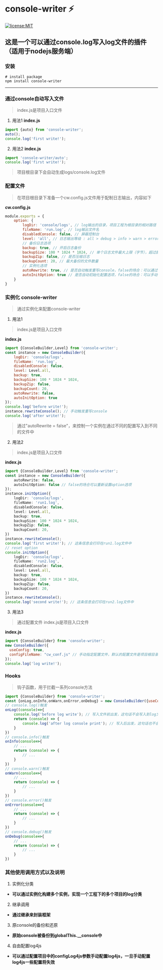 # console-writer :zap:
[![license:MIT](https://img.shields.io/badge/License-MIT-green)](https://www.npmjs.com/package/koa-decorator-resolver)

**这是一个可以通过console.log写入log文件的插件（适用于nodejs服务端）**
------------

### 安装
```
# install package
npm install console-writer
```
-----
### 通过console自动写入文件
> index.js是项目入口文件

1. 用法1
**index.js**
```javascript
import {auto} from 'console-writer';
auto();
console.log('first write!');
```
2. 用法2
**index.js**
```javascript
import 'console-writer/auto';
console.log('first write!');
```
> 项目根目录下会自动生成logs/console.log文件

### 配置文件
> 在项目根目录下准备一个cw.config.js文件用于配制日志输出，内容如下

**cw.config.js**
```javascript
module.exports = {
    option: {
        logDir: 'console/logs', // log输出的目录，项目工程为根目录的相对路径
        fileName: 'run.log', // log输出文件名
        disabledConsole: false, // 屏蔽控制台
        level: 'all', // 日志输出等级 : all > debug > info > warn > error > off
        // 备份日志选项
        backup: true, // 开启日志备份
        backupSize: 100 * 1024 * 1024, // 单个日志文件最大上限（字节），超过就开启新日志文件
        backupZip: false, // 是否压缩日志
        backupCount: 20, // 最大备份的文件数量
        // 实例化选项
        autoRewrite: true, // 是否自动触发重写console，false的场合：可以通过实例调用rewriteConsole()触发重写console
        autoInitOption: true // 是否自动初始化配置选项，false的场合：可以手动动态更改部分配置选项，通过rewriteConsole()重新反应新配置
    }
}
```

### 实例化 console-writer
> 通过实例化来配置console-writer
1. 用法1
> index.js是项目入口文件

**index.js**
```javascript
import {ConsoleBuilder,Level} from 'console-writer';
const instance = new ConsoleBuilder({
    logDir: 'console/logs',
    fileName: 'run.log',
    disabledConsole: false,
    level: Level.all,
    backup: true,
    backupSize: 100 * 1024 * 1024,
    backupZip: false,
    backupCount: 20,
    autoRewrite: false,
    autoInitOption: true
});
console.log('before write!');
instance.rewriteConsole(); // 手动触发重写console
console.log('after write!');
```
> 通过"autoRewrite = false"，来控制一个实例在通过不同的配置写入到不同的文件中

2. 用法2
> index.js是项目入口文件

**index.js**
```typescript
import {ConsoleBuilder,Level} from 'console-writer';
const instance = new ConsoleBuilder({
    autoRewrite: false,
    autoInitOption: false // false的场合可以重新设置option选项
});
instance.initOption({
    logDir: 'console/logs',
    fileName: 'run1.log',
    disabledConsole: false,
    level: Level.all,
    backup: true,
    backupSize: 100 * 1024 * 1024,
    backupZip: false,
    backupCount: 20,
})
instance.rewriteConsole();
console.log('first write!'); // 这条信息会打印在run1.log文件中
// reset option
console.initOption({
    logDir: 'console/logs',
    fileName: 'run2.log',
    disabledConsole: false,
    level: Level.all,
    backup: true,
    backupSize: 100 * 1024 * 1024,
    backupZip: false,
    backupCount: 20,
})
instance.rewriteConsole();
console.log('second write!'); // 这条信息会打印在run2.log文件中
```

3. 用法3
> 通过配置文件
> index.js是项目入口文件

**index.js**
```javascript
import {ConsoleBuilder} from 'console-writer';
new ConsoleBuilder({
  useConfig: true,
  configFileName: "cw_conf.js" // 手动指定配置文件，默认的配置文件是项目根目录下的cw.config.js
});
console.log('log write!');
```


### Hooks
> 钩子函数，用于拦截一系列console方法
```javascript
import {ConsoleBuilder} from 'console-writer';
const {onLog,onInfo,onWarn,onError,onDebug} = new ConsoleBuilder({useConfig: true});
// console.log()触发
onLog((console)=>{
    console.log('before log write'); // 写入文件前出发，这句话不会写入到log文件中
    return (console) => {
        console.log('after log console print'); // 写入后出发，这句话也不会写入到log文件中
    }
})
// console.info()触发
onInfo(console=>{
    // ...
    return (console) => {
        // ...
    }
})
// console.warn()触发
onWarn(console=>{
    // ...
    return (console) => {
        // ...
    }
})
// console.error()触发
onError(console=>{
    // ...
    return (console) => {
        // ...
    }
})
// console.debug()触发
onDebug(console=>{
    // ...
    return (console) => {
        // ...
    }
})
```

### 其他使用调用方式以及说明
1. 实例化分类
 - **可以通过实例化构建多个实例，实现一个工程下的多个项目的log分类**

2. 继承调用
 - **通过继承来封装框架**

3. 原console的备份和还原
 - **原始console被备份到globalThis.__console中**

4. 自由配置log4js
 - **可以通过配置项目中的configLog4js参数手动配置log4js，一旦手动配置log4js一些配置将失效**

